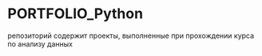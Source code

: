 # PORTFOLIO_Python
репозиторий содержит проекты, выполненные при прохождении курса по анализу данных
